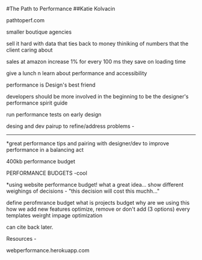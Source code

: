 #The Path to Performance
##Katie Kolvacin

pathtoperf.com

smaller boutique agencies

sell it hard with data that ties back to money
thiniking of numbers that the client caring about

sales at amazon increase 1% for every 100 ms they save on loading time

give a lunch n learn about performance and accessibility

performance is Design's best friend

developers should be more involved in the beginning to be the designer's performance spirit guide

run performance tests on early design

desing and dev pairup to refine/address problems -

***

*great performance tips and pairing with designer/dev to improve performance in a balancing act

400kb performance budget

PERFORMANCE BUDGETS -cool

*using website performance budget! what a great idea...
show different weighings of decisions - "this decision will cost this muchh..."

define perofmrance budget
what is projects budget
why are we using this
how we add new features
optimize, remove or don't add (3 options)
every templates weirght
impage optimization

can cite back later. 


Resources - 

webperformance.herokuapp.com
